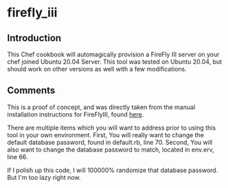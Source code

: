 # firefly_iii

## Introduction
This Chef cookbook will automagically provision a FireFly III server on your
chef joined Ubuntu 20.04 Server. This tool was tested on Ubuntu 20.04, but should
work on other versions as well with a few modifications.

## Comments
This is a proof of concept, and was directly taken from the manual installation instructions
for FireFlyIII, found [here](https://docs.firefly-iii.org/firefly-iii/installation/self_hosted/).

There are multiple items which you will want to address prior to using this tool in your own environment. 
First, You will really want to change the default database password, found in default.rb, line 70. 
Second, You will also want to change the database password to match, located in env.erv, line 66. 

If I polish up this code, I will 100000% randomize that database password. But I'm too lazy right now. 

